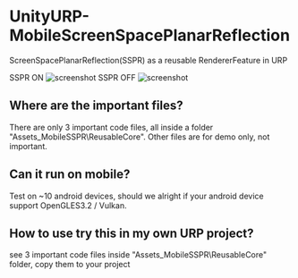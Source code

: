 # UnityURP-MobileScreenSpacePlanarReflection
 ScreenSpacePlanarReflection(SSPR) as a reusable RendererFeature in URP
 
 SSPR ON
 ![screenshot](https://i.imgur.com/cNaVHLK.png)
 SSPR OFF
 ![screenshot](https://i.imgur.com/0WCIcTM.png)

 Where are the important files?
-------------------
 There are only 3 important code files, all inside a folder "Assets\_MobileSSPR\ReusableCore".
 Other files are for demo only, not important.
 
 Can it run on mobile?
-------------------
 Test on ~10 android devices, should we alright if your android device support OpenGLES3.2 / Vulkan.
 
 How to use try this in my own URP project?
 -------------------
 see 3 important code files inside "Assets\_MobileSSPR\ReusableCore" folder, copy them to your project
 
 
